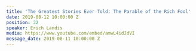 ```yaml
---
title: 'The Greatest Stories Ever Told: The Parable of the Rich Fool'
date: 2019-08-12 10:00:00 Z
position: 32
speaker: Erich Landis
media: https://www.youtube.com/embed/amwL4idJdVI
message_date: 2019-08-11 10:00:00 Z
---
```


